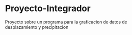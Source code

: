 # Proyecto-Integrador
Proyecto sobre un programa para la graficacion de datos de desplazamiento y precipitacion
